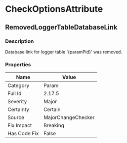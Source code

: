﻿---  
uid: MajorChangeChecker_2_17_5  
---

# CheckOptionsAttribute

## RemovedLoggerTableDatabaseLink

### Description

Database link for logger table '{paramPid}' was removed.

### Properties

| Name         | Value              |
| ------------ | ------------------ |
| Category     | Param              |
| Full Id      | 2.17.5             |
| Severity     | Major              |
| Certainty    | Certain            |
| Source       | MajorChangeChecker |
| Fix Impact   | Breaking           |
| Has Code Fix | False              |
